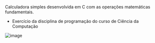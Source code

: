 Calculadora simples desenvolvida em C com as operações matemáticas fundamentais.
- Exercício da disciplina de programação do curso de Ciência da Computação

![image](https://github.com/andrepardinho/Calculadora-4-Operacoes/assets/153616098/7dfc41b5-7ec4-4cdb-b254-72fa3d062c5c)
